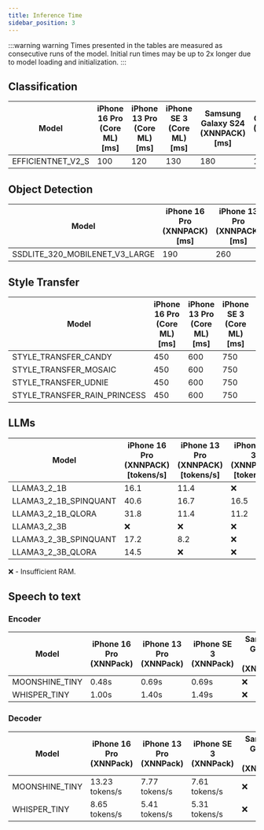 ```yaml
---
title: Inference Time
sidebar_position: 3
---
```


:::warning warning
Times presented in the tables are measured as consecutive runs of the model. Initial run times may be up to 2x longer due to model loading and initialization.
:::

## Classification

| Model             | iPhone 16 Pro (Core ML) [ms] | iPhone 13 Pro (Core ML) [ms] | iPhone SE 3 (Core ML) [ms] | Samsung Galaxy S24 (XNNPACK) [ms] | OnePlus 12 (XNNPACK) [ms] |
| ----------------- | ---------------------------- | ---------------------------- | -------------------------- | --------------------------------- | ------------------------- |
| EFFICIENTNET_V2_S | 100                          | 120                          | 130                        | 180                               | 170                       |

## Object Detection

| Model                          | iPhone 16 Pro (XNNPACK) [ms] | iPhone 13 Pro (XNNPACK) [ms] | iPhone SE 3 (XNNPACK) [ms] | Samsung Galaxy S24 (XNNPACK) [ms] | OnePlus 12 (XNNPACK) [ms] |
| ------------------------------ | ---------------------------- | ---------------------------- | -------------------------- | --------------------------------- | ------------------------- |
| SSDLITE_320_MOBILENET_V3_LARGE | 190                          | 260                          | 280                        | 100                               | 90                        |

## Style Transfer

| Model                        | iPhone 16 Pro (Core ML) [ms] | iPhone 13 Pro (Core ML) [ms] | iPhone SE 3 (Core ML) [ms] | Samsung Galaxy S24 (XNNPACK) [ms] | OnePlus 12 (XNNPACK) [ms] |
| ---------------------------- | ---------------------------- | ---------------------------- | -------------------------- | --------------------------------- | ------------------------- |
| STYLE_TRANSFER_CANDY         | 450                          | 600                          | 750                        | 1650                              | 1800                      |
| STYLE_TRANSFER_MOSAIC        | 450                          | 600                          | 750                        | 1650                              | 1800                      |
| STYLE_TRANSFER_UDNIE         | 450                          | 600                          | 750                        | 1650                              | 1800                      |
| STYLE_TRANSFER_RAIN_PRINCESS | 450                          | 600                          | 750                        | 1650                              | 1800                      |

## LLMs

| Model                 | iPhone 16 Pro (XNNPACK) [tokens/s] | iPhone 13 Pro (XNNPACK) [tokens/s] | iPhone SE 3 (XNNPACK) [tokens/s] | Samsung Galaxy S24 (XNNPACK) [tokens/s] | OnePlus 12 (XNNPACK) [tokens/s] |
| --------------------- | ---------------------------------- | ---------------------------------- | -------------------------------- | --------------------------------------- | ------------------------------- |
| LLAMA3_2_1B           | 16.1                               | 11.4                               | ❌                               | 15.6                                    | 19.3                            |
| LLAMA3_2_1B_SPINQUANT | 40.6                               | 16.7                               | 16.5                             | 40.3                                    | 48.2                            |
| LLAMA3_2_1B_QLORA     | 31.8                               | 11.4                               | 11.2                             | 37.3                                    | 44.4                            |
| LLAMA3_2_3B           | ❌                                 | ❌                                 | ❌                               | ❌                                      | 7.1                             |
| LLAMA3_2_3B_SPINQUANT | 17.2                               | 8.2                                | ❌                               | 16.2                                    | 19.4                            |
| LLAMA3_2_3B_QLORA     | 14.5                               | ❌                                 | ❌                               | 14.8                                    | 18.1                            |

❌ - Insufficient RAM.

## Speech to text

### Encoder

| Model          | iPhone 16 Pro (XNNPack) | iPhone 13 Pro (XNNPack) | iPhone SE 3 (XNNPack) | Samsung Galaxy S24 (XNNPack) |
| -------------- | ----------------------- | ----------------------- | --------------------- | ---------------------------- |
| MOONSHINE_TINY | 0.48s                   | 0.69s                   | 0.69s                 | ❌                           |
| WHISPER_TINY   | 1.00s                   | 1.40s                   | 1.49s                 | ❌                           |

### Decoder

| Model          | iPhone 16 Pro (XNNPack) | iPhone 13 Pro (XNNPack) | iPhone SE 3 (XNNPack) | Samsung Galaxy S24 (XNNPack) |
| -------------- | ----------------------- | ----------------------- | --------------------- | ---------------------------- |
| MOONSHINE_TINY | 13.23 tokens/s          | 7.77 tokens/s           | 7.61 tokens/s         | ❌                           |
| WHISPER_TINY   | 8.65 tokens/s           | 5.41 tokens/s           | 5.31 tokens/s         | ❌                           |

